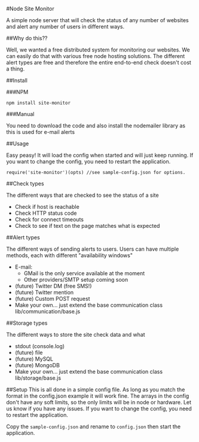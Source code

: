 #Node Site Monitor

A simple node server that will check the status of any number of websites and alert any number of users in different ways.

##Why do this??

Well, we wanted a free distributed system for monitoring our websites. We can easily do that with various free node hosting solutions.
The different alert types are free and therefore the entire end-to-end check doesn't cost a thing.

##Install

###NPM

    npm install site-monitor
    
###Manual

You need to download the code and also install the nodemailer library as this is used for e-mail alerts


##Usage

Easy peasy! It will load the config when started and will just keep running. If you want to change the config, you need to restart the application.

    require('site-monitor')(opts) //see sample-config.json for options.

##Check types

The different ways that are checked to see the status of a site

*   Check if host is reachable
*   Check HTTP status code
*   Check for connect timeouts
*   Check to see if text on the page matches what is expected


##Alert types

The different ways of sending alerts to users. Users can have multiple methods, each with different "availability windows"

*   E-mail:
      *   GMail is the only service available at the moment
      *   Other providers/SMTP setup coming soon
*   (future) Twitter DM (free SMS!)
*   (future) Twitter mention
*   (future) Custom POST request
*   Make your own... just extend the base communication class lib/communication/base.js


##Storage types

The different ways to store the site check data and what

*   stdout (console.log)
*   (future) file
*   (future) MySQL
*   (future) MongoDB
*   Make your own... just extend the base communication class lib/storage/base.js


##Setup
This is all done in a simple config file. As long as you match the format in the config.json example it will work fine.
The arrays in the config don't have any soft limits, so the only limits will be in node or hardware. Let us know if you have any issues.
If you want to change the config, you need to restart the application.

Copy the `sample-config.json` and rename to `config.json` then start the application.